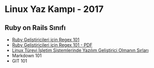 # Linux Yaz Kampı - 2017

## Ruby on Rails Sınıfı

- [Ruby Geliştiricileri için Regex 101](regex-101/README.md)
- [Ruby Geliştiricileri için Regex 101 - PDF](regex-101/regex-101.pdf)
- [Linux Türevi İşletim Sistemlerinde Yazılım Geliştirici Olmanın Sırları](BONUS.md)
- Markdown 101
- GIT 101